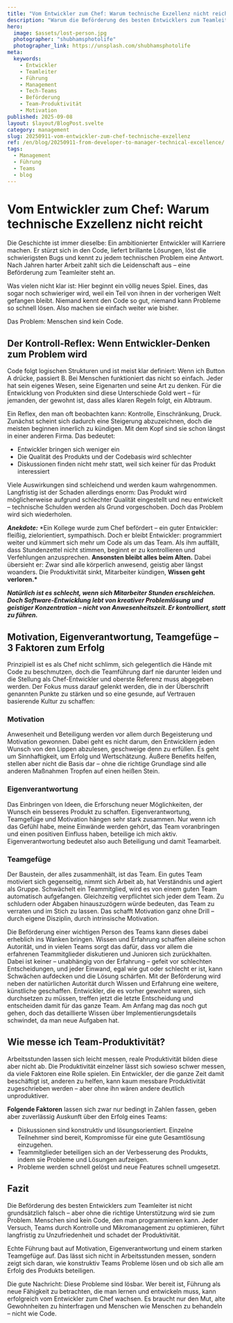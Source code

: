 ```yaml
---
title: "Vom Entwickler zum Chef: Warum technische Exzellenz nicht reicht"
description: "Warum die Beförderung des besten Entwicklers zum Teamleiter oft scheitert und wie echte Führung in Tech-Teams funktioniert. Praktische Tipps für erfolgreiche Team-Führung."
hero:
  image: $assets/lost-person.jpg
  photographer: "shubhamsphotolife"
  photographer_link: https://unsplash.com/shubhamsphotolife
meta:
  keywords:
    - Entwickler
    - Teamleiter
    - Führung
    - Management
    - Tech-Teams
    - Beförderung
    - Team-Produktivität
    - Motivation
published: 2025-09-08
layout: $layout/BlogPost.svelte
category: management
slug: 20250911-vom-entwickler-zum-chef-technische-exzellenz
ref: /en/blog/20250911-from-developer-to-manager-technical-excellence/
tags:
  - Management
  - Führung
  - Teams
  - blog
---
```


# Vom Entwickler zum Chef: Warum technische Exzellenz nicht reicht

Die Geschichte ist immer dieselbe: Ein ambitionierter Entwickler will Karriere machen. Er stürzt sich in den Code, liefert brillante Lösungen, löst die schwierigsten Bugs und kennt zu jedem technischen Problem eine Antwort. Nach Jahren harter Arbeit zahlt sich die Leidenschaft aus – eine Beförderung zum Teamleiter steht an.

Was vielen nicht klar ist: Hier beginnt ein völlig neues Spiel. Eines, das sogar noch schwieriger wird, weil ein Teil von ihnen in der vorherigen Welt gefangen bleibt. Niemand kennt den Code so gut, niemand kann Probleme so schnell lösen. Also machen sie einfach weiter wie bisher.

Das Problem: Menschen sind kein Code.

## Der Kontroll-Reflex: Wenn Entwickler-Denken zum Problem wird

Code folgt logischen Strukturen und ist meist klar definiert: Wenn ich Button A drücke, passiert B. Bei Menschen funktioniert das nicht so einfach. Jeder hat sein eigenes Wesen, seine Eigenarten und seine Art zu denken. Für die Entwicklung von Produkten sind diese Unterschiede Gold wert – für jemanden, der gewohnt ist, dass alles klaren Regeln folgt, ein Albtraum.

Ein Reflex, den man oft beobachten kann: Kontrolle, Einschränkung, Druck. Zunächst scheint sich dadurch eine Steigerung abzuzeichnen, doch die meisten beginnen innerlich zu kündigen. Mit dem Kopf sind sie schon längst in einer anderen Firma. Das bedeutet:

- Entwickler bringen sich weniger ein
- Die Qualität des Produkts und der Codebasis wird schlechter
- Diskussionen finden nicht mehr statt, weil sich keiner für das Produkt interessiert

Viele Auswirkungen sind schleichend und werden kaum wahrgenommen. Langfristig ist der Schaden allerdings enorm: Das Produkt wird möglicherweise aufgrund schlechter Qualität eingestellt und neu entwickelt – technische Schulden werden als Grund vorgeschoben. Doch das Problem wird sich wiederholen.

**_Anekdote:_**
\*Ein Kollege wurde zum Chef befördert – ein guter Entwickler: fleißig, zielorientiert, sympathisch. Doch er bleibt Entwickler: programmiert weiter und kümmert sich mehr um Code als um das Team. Als ihm auffällt, dass Stundenzettel nicht stimmen, beginnt er zu kontrollieren und Verfehlungen anzusprechen. **Ansonsten bleibt alles beim Alten.** Dabei übersieht er: Zwar sind alle körperlich anwesend, geistig aber längst woanders. Die Produktivität sinkt, Mitarbeiter kündigen, **Wissen geht verloren.\***

**_Natürlich ist es schlecht, wenn sich Mitarbeiter Stunden erschleichen. Doch Software-Entwicklung lebt von kreativer Problemlösung und geistiger Konzentration – nicht von Anwesenheitszeit. Er kontrolliert, statt zu führen._**

## Motivation, Eigenverantwortung, Teamgefüge – 3 Faktoren zum Erfolg

Prinzipiell ist es als Chef nicht schlimm, sich gelegentlich die Hände mit Code zu beschmutzen, doch die Teamführung darf nie darunter leiden und die Stellung als Chef-Entwickler und oberste Referenz muss abgegeben werden. Der Fokus muss darauf gelenkt werden, die in der Überschrift genannten Punkte zu stärken und so eine gesunde, auf Vertrauen basierende Kultur zu schaffen:

### Motivation

Anwesenheit und Beteiligung werden vor allem durch Begeisterung und Motivation gewonnen. Dabei geht es nicht darum, den Entwicklern jeden Wunsch von den Lippen abzulesen, geschweige denn zu erfüllen. Es geht um Sinnhaftigkeit, um Erfolg und Wertschätzung. Äußere Benefits helfen, stellen aber nicht die Basis dar – ohne die richtige Grundlage sind alle anderen Maßnahmen Tropfen auf einen heißen Stein.

### Eigenverantwortung

Das Einbringen von Ideen, die Erforschung neuer Möglichkeiten, der Wunsch ein besseres Produkt zu schaffen. Eigenverantwortung, Teamgefüge und Motivation hängen sehr stark zusammen. Nur wenn ich das Gefühl habe, meine Einwände werden gehört, das Team voranbringen und einen positiven Einfluss haben, beteilige ich mich aktiv. Eigenverantwortung bedeutet also auch Beteiligung und damit Teamarbeit.

### Teamgefüge

Der Baustein, der alles zusammenhält, ist das Team. Ein gutes Team motiviert sich gegenseitig, nimmt sich Arbeit ab, hat Verständnis und agiert als Gruppe. Schwächelt ein Teammitglied, wird es von einem guten Team automatisch aufgefangen. Gleichzeitig verpflichtet sich jeder dem Team. Zu schludern oder Abgaben hinauszuzögern würde bedeuten, das Team zu verraten und im Stich zu lassen. Das schafft Motivation ganz ohne Drill – durch eigene Disziplin, durch intrinsische Motivation.

Die Beförderung einer wichtigen Person des Teams kann dieses dabei erheblich ins Wanken bringen. Wissen und Erfahrung schaffen alleine schon Autorität, und in vielen Teams sorgt das dafür, dass vor allem die erfahrenen Teammitglieder diskutieren und Junioren sich zurückhalten. Dabei ist keiner – unabhängig von der Erfahrung – gefeit vor schlechten Entscheidungen, und jeder Einwand, egal wie gut oder schlecht er ist, kann Schwächen aufdecken und die Lösung schärfen. Mit der Beförderung wird neben der natürlichen Autorität durch Wissen und Erfahrung eine weitere, künstliche geschaffen. Entwickler, die es vorher gewohnt waren, sich durchsetzen zu müssen, treffen jetzt die letzte Entscheidung und entscheiden damit für das ganze Team. Am Anfang mag das noch gut gehen, doch das detaillierte Wissen über Implementierungsdetails schwindet, da man neue Aufgaben hat.

## Wie messe ich Team-Produktivität?

Arbeitsstunden lassen sich leicht messen, reale Produktivität bilden diese aber nicht ab. Die Produktivität einzelner lässt sich sowieso schwer messen, da viele Faktoren eine Rolle spielen. Ein Entwickler, der die ganze Zeit damit beschäftigt ist, anderen zu helfen, kann kaum messbare Produktivität zugeschrieben werden – aber ohne ihn wären andere deutlich unproduktiver.

**Folgende Faktoren** lassen sich zwar nur bedingt in Zahlen fassen, geben aber zuverlässig Auskunft über den Erfolg eines Teams:

- Diskussionen sind konstruktiv und lösungsorientiert. Einzelne Teilnehmer sind bereit, Kompromisse für eine gute Gesamtlösung einzugehen.
- Teammitglieder beteiligen sich an der Verbesserung des Produkts, indem sie Probleme und Lösungen aufzeigen.
- Probleme werden schnell gelöst und neue Features schnell umgesetzt.

## Fazit

Die Beförderung des besten Entwicklers zum Teamleiter ist nicht grundsätzlich falsch – aber ohne die richtige Unterstützung wird sie zum Problem. Menschen sind kein Code, den man programmieren kann. Jeder Versuch, Teams durch Kontrolle und Mikromanagement zu optimieren, führt langfristig zu Unzufriedenheit und schadet der Produktivität.

Echte Führung baut auf Motivation, Eigenverantwortung und einem starken Teamgefüge auf. Das lässt sich nicht in Arbeitsstunden messen, sondern zeigt sich daran, wie konstruktiv Teams Probleme lösen und ob sich alle am Erfolg des Produkts beteiligen.

Die gute Nachricht: Diese Probleme sind lösbar. Wer bereit ist, Führung als neue Fähigkeit zu betrachten, die man lernen und entwickeln muss, kann erfolgreich vom Entwickler zum Chef wachsen. Es braucht nur den Mut, alte Gewohnheiten zu hinterfragen und Menschen wie Menschen zu behandeln – nicht wie Code.
